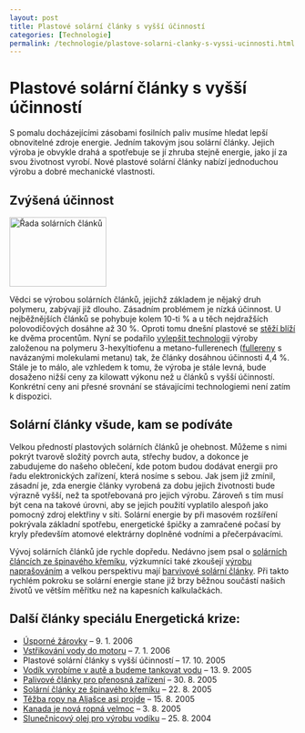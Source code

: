 ```yaml
---
layout: post
title: Plastové solární články s vyšší účinností
categories: [Technologie]
permalink: /technologie/plastove-solarni-clanky-s-vyssi-ucinnosti.html
---
```

# Plastové solární články s vyšší účinností

S pomalu docházejícími zásobami fosilních paliv musíme hledat lepší obnovitelné zdroje energie. Jedním takovým jsou solární články. Jejich výroba je obvykle drahá a spotřebuje se jí zhruba stejně energie, jako jí za svou životnost vyrobí. Nové plastové solární články nabízí jednoduchou výrobu a dobré mechanické vlastnosti.

## Zvýšená účinnost

<div class="obry" style="width:187px"><div class="leftbox"><img alt="Řada solárních článků" height="122" src="http://techblog.srubar.net/images/solarni-clanky-modre.jpg" width="170"/></div></div> 

Vědci se výrobou solárních článků, jejichž základem je nějaký druh polymeru, zabývají již dlouho. Zásadním problémem je nízká účinnost. U nejběžnějších článků se pohybuje kolem 10-ti % a u těch nejdražších polovodičových dosáhne až 30 %. Oproti tomu dnešní plastové se [stěží blíží](http://www.berkeley.edu/news/media/releases/2002/03/28_solar.html) ke dvěma procentům. Nyní se podařilo [vylepšit technologii](http://www.nature.com/nmat/journal/vaop/ncurrent/abs/nmat1500.html) výroby založenou na polymeru 3-hexyltiofenu a metano-fullerenech ([fullereny](http://www.fpv.umb.sk/kat/kch/kmetova/fullereny/) s navázanými molekulami metanu) tak, že články dosáhnou účinnosti 4,4 %. Stále je to málo, ale vzhledem k tomu, že výroba je stále levná, bude dosaženo nižší ceny za kilowatt výkonu než u článků s vyšší účinností. Konkrétní ceny ani přesné srovnání se stávajícími technologiemi není zatím k dispozici.

## Solární články všude, kam se podíváte

Velkou předností plastových solárních článků je ohebnost. Můžeme s nimi pokrýt tvarově složitý povrch auta, střechy budov, a dokonce je zabudujeme do našeho oblečení, kde potom budou dodávat energii pro řadu elektronických zařízení, která nosíme s sebou. Jak jsem již zmínil, zásadní je, zda energie články vyrobená za dobu jejich životnosti bude výrazně vyšší, než ta spotřebovaná pro jejich výrobu. Zároveň s tím musí být cena na takové úrovni, aby se jejich použití vyplatilo alespoň jako pomocný zdroj elektřiny v síti. Solární energie by při masovém rozšíření pokrývala základní spotřebu, energetické špičky a zamračené počasí by kryly především atomové elektrárny doplněné vodními a přečerpávacími.

Vývoj solárních článků jde rychle dopředu. Nedávno jsem psal o [solárních článcích ze špinavého křemíku](http://techblog.srubar.net/technologie/solarni-clanky-ze-spinaveho-kremiku.html), výzkumníci také zkoušejí [výrobu naprašováním](http://www.trnmag.com/Roundup/2005/TRN_Research_News_Roundup_9-26-05.html#sprayonsolar) a velkou perspektivu mají [barvivové solární články](http://en.wikipedia.org/wiki/Graetzel_cells). Při takto rychlém pokroku se solární energie stane již brzy běžnou součástí našich životů ve větším měřítku než na kapesních kalkulačkách.

## Další články speciálu Energetická krize:

  * [Úsporné žárovky](http://www.techblog.cz/veda/usporne-zarovky.html) – 9. 1. 2006
  * [Vstřikování vody do motoru](http://www.techblog.cz/technologie/vstrikovani-vody-do-motoru.html) – 7. 1. 2006
  * Plastové solární články s vyšší účinností – 17. 10. 2005
  * [Vodík vyrobíme v autě a budeme tankovat vodu](http://www.techblog.cz/technologie/vodik-vyrobime-v-aute-a-budeme-tankovat-vodu.html) – 13. 9. 2005
  * [Palivové články pro přenosná zařízení](http://www.techblog.cz/technologie/palivove-clanky-pro-prenosna-zarizeni.html) – 30. 8. 2005
  * [Solární články ze špinavého křemíku](http://www.techblog.cz/technologie/solarni-clanky-ze-spinaveho-kremiku.html) – 22. 8. 2005
  * [Těžba ropy na Aljašce asi projde](http://www.techblog.cz/technologie/tezba-ropy-na-aljasce-asi-projde.html) – 15. 8. 2005
  * [Kanada je nová ropná velmoc](http://www.techblog.cz/technologie/kanada-je-nova-ropna-velmoc.html) – 3. 8. 2005
  * [Slunečnicový olej pro výrobu vodíku](http://www.techblog.cz/technologie/slunecnicovy-olej-pro-vyrobu-vodiku.html) – 25. 8. 2004



